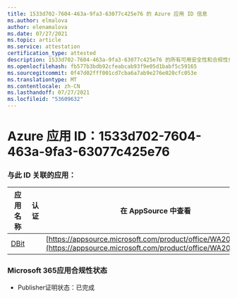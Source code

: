 ```yaml
---
title: 1533d702-7604-463a-9fa3-63077c425e76 的 Azure 应用 ID 信息
ms.author: elmalova
author: elenamalova
ms.date: 07/27/2021
ms.topic: article
ms.service: attestation
certification_type: attested
description: 1533d702-7604-463a-9fa3-63077c425e76 的所有可用安全性和合规性信息。
ms.openlocfilehash: fb577b3bdb92cfeabcab93f9e05d1babf5c59165
ms.sourcegitcommit: 0f47d02fff001cd7cba6a7ab9e276e020cfc053e
ms.translationtype: MT
ms.contentlocale: zh-CN
ms.lasthandoff: 07/27/2021
ms.locfileid: "53609632"
---
```

# <a name="azure-app-id-1533d702-7604-463a-9fa3-63077c425e76"></a>Azure 应用 ID：1533d702-7604-463a-9fa3-63077c425e76


### <a name="apps-associated-with-this-id"></a>与此 ID 关联的应用：
| **应用名称** | **认证** | **在 AppSource 中查看** |
|--------------|---------------|-----------------------|
| [DBit](https://docs.microsoft.com/microsoft-365-app-certification/forward/WA200001536) |  | [https://appsource.microsoft.com/product/office/WA200001536](https://appsource.microsoft.com/product/office/WA200001536) |

### <a name="microsoft-365-app-compliance-status"></a>Microsoft 365应用合规性状态
- Publisher证明状态：已完成
